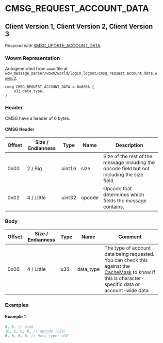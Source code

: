 # CMSG_REQUEST_ACCOUNT_DATA

## Client Version 1, Client Version 2, Client Version 3

Respond with [SMSG_UPDATE_ACCOUNT_DATA](./smsg_update_account_data.md)

### Wowm Representation

Autogenerated from `wowm` file at [`wow_message_parser/wowm/world/login_logout/cmsg_request_account_data.wowm:2`](https://github.com/gtker/wow_messages/tree/main/wow_message_parser/wowm/world/login_logout/cmsg_request_account_data.wowm#L2).
```rust,ignore
cmsg CMSG_REQUEST_ACCOUNT_DATA = 0x020A {
    u32 data_type;
}
```
### Header

CMSG have a header of 6 bytes.

#### CMSG Header

| Offset | Size / Endianness | Type   | Name   | Description |
| ------ | ----------------- | ------ | ------ | ----------- |
| 0x00   | 2 / Big           | uint16 | size   | Size of the rest of the message including the opcode field but not including the size field.|
| 0x02   | 4 / Little        | uint32 | opcode | Opcode that determines which fields the message contains.|

### Body

| Offset | Size / Endianness | Type | Name | Comment |
| ------ | ----------------- | ---- | ---- | ------- |
| 0x06 | 4 / Little | u32 | data_type | The type of account data being requested. You can check this against the [CacheMask](./cachemask.md) to know if this is character-specific data or account-wide data. |

### Examples

#### Example 1

```c
0, 8, // size
10, 2, 0, 0, // opcode (522)
6, 0, 0, 0, // data_type: u32
```
